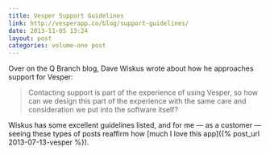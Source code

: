 ```yaml
---
title: Vesper Support Guidelines
link: http://vesperapp.co/blog/support-guidelines/
date: 2013-11-05 13:24
layout: post
categories: volume-one post
---
```

Over on the Q Branch blog, Dave Wiskus wrote about how he approaches support for Vesper:

> Contacting support is part of the experience of using Vesper, so how can we design this part of the experience with the same care and consideration we put into the software itself?

Wiskus has some excellent guidelines listed, and for me &mdash; as a customer &mdash; seeing these types of posts reaffirm how [much I love this app]({% post_url 2013-07-13-vesper %}).